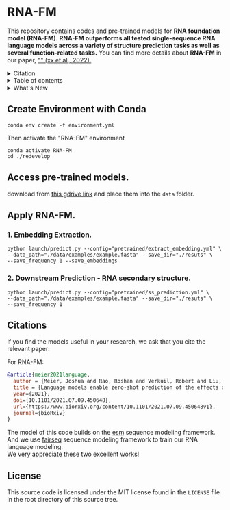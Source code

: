 # RNA-FM
This repository contains codes and pre-trained models for **RNA foundation model (RNA-FM)**.
**RNA-FM outperforms all tested single-sequence RNA language models across a variety of structure prediction tasks as well as several function-related tasks.**
You can find more details about **RNA-FM** in our paper, ["" (xx et al., 2022).](https://www.runoob.com)

<details><summary>Citation</summary>

```bibtex
@article{rives2019biological,
  author={Rives, Alexander and Meier, Joshua and Sercu, Tom and Goyal, Siddharth and Lin, Zeming and Liu, Jason and Guo, Demi and Ott, Myle and Zitnick, C. Lawrence and Ma, Jerry and Fergus, Rob},
  title={Biological Structure and Function Emerge from Scaling Unsupervised Learning to 250 Million Protein Sequences},
  year={2019},
  doi={10.1101/622803},
  url={https://www.biorxiv.org/content/10.1101/622803v4},
  journal={bioRxiv}
}
```
</details>

<details><summary>Table of contents</summary>
  
- [Setup Environment](#Setup Environment)
- [Pre-trained Models](#Available Pretrained Models)
- [Usage](#usage)
  - [RNA-FM Embedding Generation](#RNA-FM Embedding Generation)
  - [RNA Secondary Structure Prediction](#RNA Secondary Structure Prediction)
- [Citations](#citations)
- [License](#license)
</details>

<details><summary>What's New</summary>
  
- Mar 2022: RNA-FM added (see [Rao et al. 2021](https://www.biorxiv.org/content/10.1101/2021.02.12.430858v1)).
  
</details>

## Create Environment with Conda <a name="Setup Environment"></a>
```
conda env create -f environment.yml
```
Then activate the "RNA-FM" environment
```
conda activate RNA-FM
cd ./redevelop
```

## Access pre-trained models. <a name="Available Pretrained Models"></a>
download from [this gdrive link]() and place them into the `data` folder.

## Apply RNA-FM. <a name="Usage"></a>
### 1. Embedding Extraction. <a name="RNA-FM Embedding Generation"></a>
```
python launch/predict.py --config="pretrained/extract_embedding.yml" \
--data_path="./data/examples/example.fasta" --save_dir="./resuts" \
--save_frequency 1 --save_embeddings
```

### 2. Downstream Prediction - RNA secondary structure. <a name="RNA Secondary Structure Prediction"></a>
```
python launch/predict.py --config="pretrained/ss_prediction.yml" \
--data_path="./data/examples/example.fasta" --save_dir="./resuts" \
--save_frequency 1
```
## Citations <a name="citations"></a>

If you find the models useful in your research, we ask that you cite the relevant paper:

For RNA-FM:

```bibtex
@article{meier2021language,
  author = {Meier, Joshua and Rao, Roshan and Verkuil, Robert and Liu, Jason and Sercu, Tom and Rives, Alexander},
  title = {Language models enable zero-shot prediction of the effects of mutations on protein function},
  year={2021},
  doi={10.1101/2021.07.09.450648},
  url={https://www.biorxiv.org/content/10.1101/2021.07.09.450648v1},
  journal={bioRxiv}
}
```

The model of this code builds on the [esm](https://github.com/facebookresearch/esm) sequence modeling framework. \
And we use [fairseq](https://github.com/pytorch/fairseq) sequence modeling framework to train our RNA language modeling. \
We very appreciate these two excellent works!

## License <a name="license"></a>

This source code is licensed under the MIT license found in the `LICENSE` file
in the root directory of this source tree.
